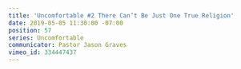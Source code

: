 ```yaml
---
title: 'Uncomfortable #2 There Can’t Be Just One True Religion'
date: 2019-05-05 11:30:00 -07:00
position: 57
series: Uncomfortable
communicator: Pastor Jason Graves
vimeo_id: 334447437
---
```


